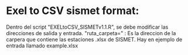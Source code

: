 # Exel to CSV sismet format:
Dentro del script "EXELtoCSV_SISMETv1.1.R", se debe modificar las direcciones de salida y entrada.
"ruta_carpeta=" : Es la direccion de la carpera que contiene las estaciones .xlsx de                        SISMET. Hay en ejemplo de entrada llamado example.xlsx
